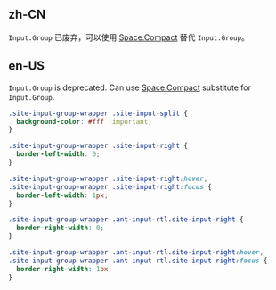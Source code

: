 ## zh-CN

`Input.Group` 已废弃，可以使用 [Space.Compact](/components/space-cn#spacecompact) 替代 `Input.Group`。

## en-US

`Input.Group` is deprecated. Can use [Space.Compact](/components/space#spacecompact) substitute for `Input.Group`.

```css
.site-input-group-wrapper .site-input-split {
  background-color: #fff !important;
}

.site-input-group-wrapper .site-input-right {
  border-left-width: 0;
}

.site-input-group-wrapper .site-input-right:hover,
.site-input-group-wrapper .site-input-right:focus {
  border-left-width: 1px;
}

.site-input-group-wrapper .ant-input-rtl.site-input-right {
  border-right-width: 0;
}

.site-input-group-wrapper .ant-input-rtl.site-input-right:hover,
.site-input-group-wrapper .ant-input-rtl.site-input-right:focus {
  border-right-width: 1px;
}
```
